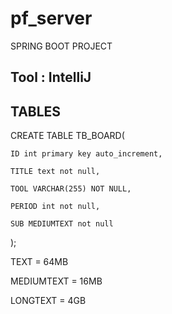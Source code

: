 # pf_server

SPRING BOOT PROJECT

Tool : IntelliJ
-------------------------------------------------
TABLES
------------------------------------------------

CREATE TABLE TB_BOARD(

    ID int primary key auto_increment,
	
    TITLE text not null,
    
    TOOL VARCHAR(255) NOT NULL,
    
    PERIOD int not null,
    
    SUB MEDIUMTEXT not null
    
);

TEXT = 64MB

MEDIUMTEXT = 16MB

LONGTEXT = 4GB
  
